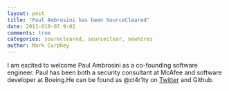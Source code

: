 ```yaml
---
layout: post
title: "Paul Ambrosini has been SourceCleared"
date: 2013-010-07 9:02
comments: true
categories: sourecleared, sourceclear, newhires
author: Mark Curphey
---
```

I am excited to welcome Paul Ambrosini as a co-founding software engineer. Paul has been both a security consultant at McAfee and software developer at Boeing.He can be found as @cl4r1ty on <a href="https://twitter.com/cl4r1ty">Twitter</a> and Github.